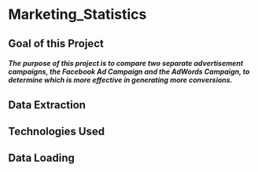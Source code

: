# Marketing_Statistics

## Goal of this Project
##### The purpose of this project is to compare two separate advertisement campaigns, the Facebook Ad Campaign and the AdWords Campaign, to determine which is more effective in generating more conversions.

## Data Extraction

## Technologies Used

## Data Loading
